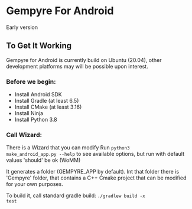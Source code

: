 # Gempyre For Android

Early version

## To Get It Working

Gempyre for Android is currently build on Ubuntu (20.04),
other development platforms may will be possible upon interest.

### Before we begin:
* Install Android SDK
* Install Gradle (at least 6.5)
* Install CMake (at least 3.16)
* Install Ninja 
* Install Python 3.8

### Call Wizard:
 There is a Wizard that you can modify
 Run <code>python3 make_android_app.py --help</code>
 to see available options, but run with default values
 'should' be ok (WoMM)
 
 It generates a folder (GEMPYRE_APP by default).
 Int that folder there is 'Gempyre' folder, that contains a
 C++ Cmake project that can be modified for your own purposes.
 
 To build it, call standard gradle build:
 <code>./gradlew build -x test</code>
 
  
   
      


